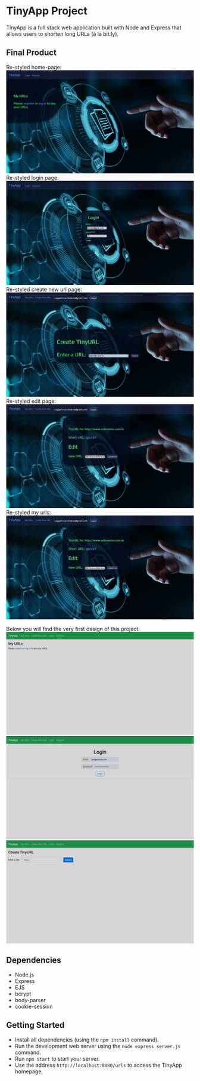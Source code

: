 # TinyApp Project

TinyApp is a full stack web application built with Node and Express that allows users to shorten long URLs (à la bit.ly).

## Final Product
Re-styled home-page:
!['my urls'](https://github.com/amandaalliegro/tinyapp_1/blob/master/docs/new-home.png?raw=true)
Re-styled login page:
!['login'](https://github.com/amandaalliegro/tinyapp_1/blob/master/docs/new-login.png?raw=true)
Re-styled create new url page:
!['create-urls'](https://github.com/amandaalliegro/tinyapp_1/blob/master/docs/new-create.png?raw=true)
Re-styled edit page:
!['edit'](https://github.com/amandaalliegro/tinyapp_1/blob/master/docs/new-edit.png?raw=true)
Re-styled my urls:
!['my urls'](https://github.com/amandaalliegro/tinyapp_1/blob/master/docs/new-edit.png?raw=true)

Below you will find the very first design of this project:
!["My URLs"](https://github.com/amandaalliegro/tinyapp_1/blob/master/docs/myURLs.png?raw=true)
!["Login"](https://github.com/amandaalliegro/tinyapp_1/blob/master/docs/login.png?raw=true)
!["Create Tiny URL"](https://github.com/amandaalliegro/tinyapp_1/blob/master/docs/createTinyURL.png?raw=true)
## Dependencies

- Node.js
- Express
- EJS
- bcrypt
- body-parser
- cookie-session

## Getting Started

- Install all dependencies (using the `npm install` command).
- Run the development web server using the `node express_server.js` command.
- Run `npm start` to start your server.
- Use the address `http://localhost:8080/urls` to access the TinyApp homepage.
